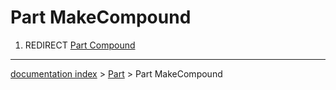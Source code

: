 # Part MakeCompound
1.  REDIRECT [Part Compound](Part_Compound.md)

---
[documentation index](../README.md) > [Part](Part_Workbench.md) > Part MakeCompound
